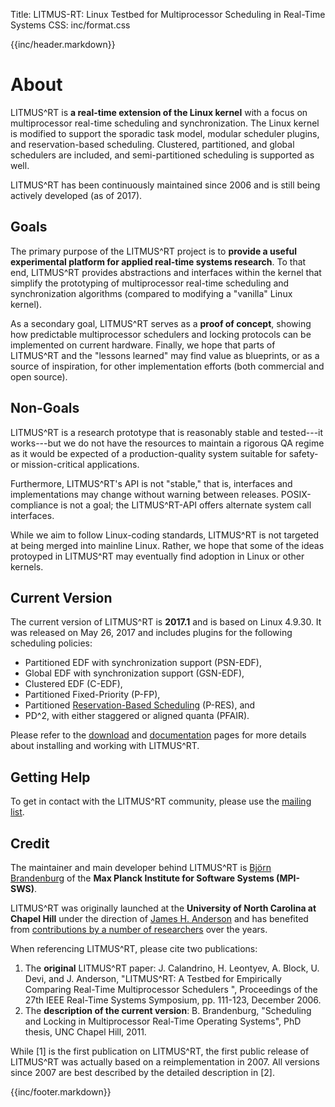 Title:  LITMUS-RT: Linux Testbed for Multiprocessor Scheduling in Real-Time Systems
CSS:    inc/format.css


{{inc/header.markdown}}

# About

LITMUS^RT is **a real-time extension of the Linux kernel** with a focus on multiprocessor real-time scheduling and synchronization. The Linux kernel is modified to support the sporadic task model, modular scheduler plugins, and reservation-based scheduling. Clustered, partitioned, and global schedulers are included, and semi-partitioned scheduling is supported as well.

LITMUS^RT has been continuously maintained since 2006 and is still being actively developed (as of 2017).


## Goals

The primary purpose of the LITMUS^RT project is to **provide  a useful experimental platform for applied real-time systems research**. To that end, LITMUS^RT provides abstractions and interfaces within the kernel that simplify the prototyping of multiprocessor real-time scheduling and synchronization algorithms (compared to modifying a "vanilla" Linux kernel).

As a secondary goal, LITMUS^RT serves as a **proof of concept**, showing how  predictable multiprocessor schedulers and locking protocols can be implemented on current hardware. Finally, we hope that parts of LITMUS^RT and the "lessons learned" may find value as blueprints, or as a source of inspiration, for other  implementation efforts (both commercial and open source).


## Non-Goals

LITMUS^RT is a research prototype that is reasonably stable and tested---it works---but we do not have the resources to maintain a rigorous QA regime as it would be expected of a production-quality system suitable for safety- or mission-critical applications.

Furthermore, LITMUS^RT's API is not "stable," that is, interfaces and implementations may change without warning between releases. POSIX-compliance is not a goal; the LITMUS^RT-API offers alternate system call interfaces.

While we aim to follow Linux-coding standards, LITMUS^RT is not targeted at being merged into mainline Linux. Rather, we hope that some of the ideas protoyped in LITMUS^RT may eventually find adoption in Linux or other kernels.

## Current Version

The current version of LITMUS^RT is **2017.1** and is based on Linux 4.9.30.
It was released on May 26, 2017 and includes plugins for the following
scheduling policies:

- Partitioned EDF with synchronization support (PSN-EDF),
- Global EDF with synchronization support (GSN-EDF),
- Clustered EDF (C-EDF),
- Partitioned Fixed-Priority (P-FP),
- Partitioned [Reservation-Based Scheduling](https://github.com/LITMUS-RT/liblitmus/blob/master/doc/howto-use-resctl.md) (P-RES), and
- PD^2, with either staggered or aligned quanta (PFAIR).

Please refer to the [download](download.html) and [documentation](documentation.html) pages for more details about installing and working with LITMUS^RT.

## Getting Help

To get in contact with the LITMUS^RT community, please use the [mailing list](contact.html).

## Credit

The maintainer and main developer behind LITMUS^RT is <a href="http://www.mpi-sws.org/~bbb">Bj&ouml;rn Brandenburg</a> of the **Max Planck Institute for Software Systems (MPI-SWS)**.

LITMUS^RT was originally launched at the **University of North Carolina at Chapel Hill** under the direction of <a href="http://www.cs.unc.edu/~anderson/">James H. Anderson</a> and has benefited from [contributions by a number of researchers](credits.html) over the years.


When referencing LITMUS^RT, please cite two publications:

1. The **original** LITMUS^RT paper: J. Calandrino, H. Leontyev, A. Block, U. Devi, and J. Anderson, "LITMUS^RT: A Testbed for Empirically Comparing Real-Time Multiprocessor Schedulers ", Proceedings of the 27th IEEE Real-Time Systems Symposium, pp. 111-123, December 2006.
2. The **description of the current version**: B. Brandenburg, "Scheduling and Locking in Multiprocessor Real-Time Operating Systems", PhD thesis, UNC Chapel Hill, 2011.

While [1] is the first publication on LITMUS^RT, the first public release of LITMUS^RT was actually based on a reimplementation in 2007. All versions since 2007 are best described by the detailed description in [2].


{{inc/footer.markdown}}

